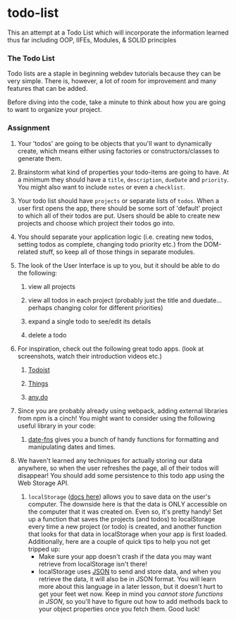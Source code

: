 # todo-list

This an attempt at a Todo List which will incorporate the information learned thus far including OOP, IIFEs, Modules, & SOLID principles

### The Todo List

Todo lists are a staple in beginning webdev tutorials because they can be very simple. There is, however, a lot of room for improvement and many features that can be added.

Before diving into the code, take a minute to think about how you are going to want to organize your project.

### Assignment

<div class="lesson-content__panel" markdown="1">

1. Your 'todos' are going to be objects that you'll want to dynamically create, which means either using factories or constructors/classes to generate them.

1. Brainstorm what kind of properties your todo-items are going to have. At a minimum they should have a `title`, `description`, `dueDate` and `priority`. You might also want to include `notes` or even a `checklist`.

1. Your todo list should have `projects` or separate lists of `todos`. When a user first opens the app, there should be some sort of 'default' project to which all of their todos are put. Users should be able to create new projects and choose which project their todos go into.

1. You should separate your application logic (i.e. creating new todos, setting todos as complete, changing todo priority etc.) from the DOM-related stuff, so keep all of those things in separate modules.

1. The look of the User Interface is up to you, but it should be able to do the following:

   1. view all projects

   2. view all todos in each project (probably just the title and duedate... perhaps changing color for different priorities)

   3. expand a single todo to see/edit its details

   4. delete a todo

1. For inspiration, check out the following great todo apps. (look at screenshots, watch their introduction videos etc.)

   1. [Todoist](https://en.todoist.com/)

   2. [Things](https://culturedcode.com/things/)

   3. [any.do](https://www.any.do/)

1. Since you are probably already using webpack, adding external libraries from npm is a cinch! You might want to consider using the following useful library in your code:

   1. [date-fns](https://github.com/date-fns/date-fns) gives you a bunch of handy functions for formatting and manipulating dates and times.

1. We haven't learned any techniques for actually storing our data anywhere, so when the user refreshes the page, all of their todos will disappear! You should add some persistence to this todo app using the Web Storage API.

   1. `localStorage` ([docs here](https://developer.mozilla.org/en-US/docs/Web/API/Web_Storage_API/Using_the_Web_Storage_API)) allows you to save data on the user's computer. The downside here is that the data is ONLY accessible on the computer that it was created on. Even so, it's pretty handy! Set up a function that saves the projects (and todos) to localStorage every time a new project (or todo) is created, and another function that looks for that data in localStorage when your app is first loaded. Additionally, here are a couple of quick tips to help you not get tripped up:
      - Make sure your app doesn't crash if the data you may want retrieve from localStorage isn't there!
      - localStorage uses [JSON](https://developer.mozilla.org/en-US/docs/Web/JavaScript/Reference/Global_Objects/JSON) to send and store data, and when you retrieve the data, it will also be in JSON format. You will learn more about this language in a later lesson, but it doesn't hurt to get your feet wet now. Keep in mind you _cannot store functions in JSON_, so you'll have to figure out how to add methods back to your object properties once you fetch them. Good luck!

</div>
